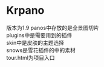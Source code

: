 # Krpano
版本为1.9
panos中存放的是全景图切片<br/>
plugins中是需要用到的插件<br/>
skin中是皮肤的主题选择<br/>
snows是雪花插件的中的素材<br/>
tour.html为项目入口

